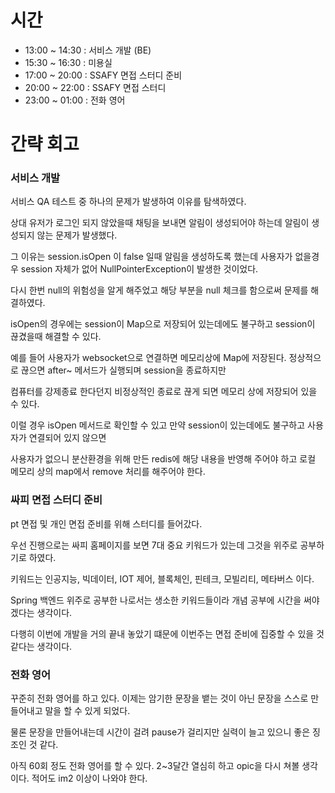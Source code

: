 # 시간
- 13:00 ~ 14:30 : 서비스 개발 (BE)
- 15:30 ~ 16:30 : 미용실
- 17:00 ~ 20:00 : SSAFY 면접 스터디 준비
- 20:00 ~ 22:00 : SSAFY 면접 스터디
- 23:00 ~ 01:00 : 전화 영어

# 간략 회고

### 서비스 개발

서비스 QA 테스트 중 하나의 문제가 발생하여 이유를 탐색하였다.

상대 유저가 로그인 되지 않았을때 채팅을 보내면 알림이 생성되어야 하는데 알림이 생성되지 않는 문제가 발생했다.

그 이유는 session.isOpen 이 false 일때 알림을 생성하도록 했는데 사용자가 없을경우 session 자체가 없어 NullPointerException이 발생한 것이었다.

다시 한번 null의 위험성을 알게 해주었고 해당 부분을 null 체크를 함으로써 문제를 해결하였다.

isOpen의 경우에는 session이 Map으로 저장되어 있는데에도 불구하고 session이 끊겼을때 해결할 수 있다.

예를 들어 사용자가 websocket으로 연결하면 메모리상에 Map에 저장된다. 정상적으로 끊으면 after~ 메서드가 실행되며 session을 종료하지만

컴퓨터를 강제종료 한다던지 비정상적인 종료로 끊게 되면 메모리 상에 저장되어 있을 수 있다.

이럴 경우 isOpen 메서드로 확인할 수 있고 만약 session이 있는데에도 불구하고 사용자가 연결되어 있지 않으면

사용자가 없으니 분산환경을 위해 만든 redis에 해당 내용을 반영해 주어야 하고 로컬 메모리 상의 map에서 remove 처리를 해주어야 한다.

### 싸피 면접 스터디 준비

pt 면접 및 개인 면접 준비를 위해 스터디를 들어갔다.

우선 진행으로는 싸피 홈페이지를 보면 7대 중요 키워드가 있는데 그것을 위주로 공부하기로 하였다.

키워드는 인공지능, 빅데이터, IOT 제어, 블록체인, 핀테크, 모빌리티, 메타버스 이다.

Spring 백엔드 위주로 공부한 나로서는 생소한 키워드들이라 개념 공부에 시간을 써야 겠다는 생각이다.

다행히 이번에 개발을 거의 끝내 놓았기 떄문에 이번주는 면접 준비에 집중할 수 있을 것 같다는 생각이다.

### 전화 영어

꾸준히 전화 영어를 하고 있다. 이제는 암기한 문장을 뱉는 것이 아닌 문장을 스스로 만들어내고 말을 할 수 있게 되었다.

물론 문장을 만들어내는데 시간이 걸려 pause가 걸리지만 실력이 늘고 있으니 좋은 징조인 것 같다.

아직 60회 정도 전화 영어를 할 수 있다. 2~3달간 열심히 하고 opic을 다시 쳐볼 생각이다. 적어도 im2 이상이 나와야 한다.